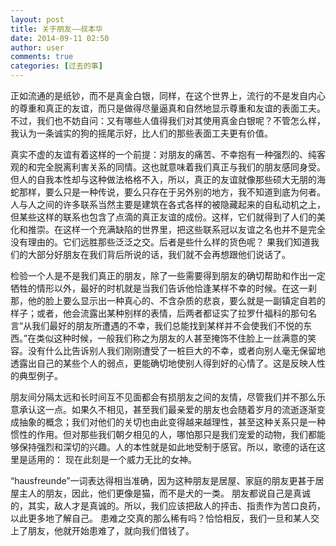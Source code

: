 ```yaml
---
layout: post
title: 关于朋友——叔本华
date: 2014-09-11 02:50
author: user
comments: true
categories: [过去的事]
---
```

正如流通的是纸钞，而不是真金白银，同样，在这个世界上，流行的不是发自内心的尊重和真正的友谊，而只是做得尽量逼真和自然地显示尊重和友谊的表面工夫。不过，我们也不妨自问：又有哪些人值得我们对其使用真金白银呢？不管怎么样，我认为一条诚实的狗的摇尾示好，比人们的那些表面工夫更有价值。  

真实不虚的友谊有着这样的一个前提：对朋友的痛苦、不幸抱有一种强烈的、纯客观的和完全脱离利害关系的同情。这也就意味着我们真正与我们的朋友感同身受。但人的自我本性却与这种做法格格不入，所以，真正的友谊就像那些硕大无朋的海蛇那样，要么只是一种传说，要么只存在于另外别的地方，我不知道到底为何者。人与人之间的许多联系当然主要是建筑在各式各样的被隐藏起来的自私动机之上，但某些这样的联系也包含了点滴的真正友谊的成份。这样，它们就得到了人们的美化和推崇。在这样一个充满缺陷的世界里，把这些联系冠以友谊之名也并不是完全没有理由的。它们远胜那些泛泛之交。后者是些什么样的货色呢？ 果我们知道我们的大部分好朋友在我们背后所说的话，我们就不会再想跟他们说话了。  

检验一个人是不是我们真正的朋友，除了一些需要得到朋友的确切帮助和作出一定牺牲的情形以外，最好的时机就是当我们告诉他恰逢某样不幸的时候。在这一刹那，他的脸上要么显示出一种真心的、不含杂质的悲哀，要么就是一副镇定自若的样子；或者，他会流露出某种别样的表情，后两者都证实了拉罗什福科的那句名言“从我们最好的朋友所遭遇的不幸，我们总能找到某样并不会使我们不悦的东西。”在类似这种时候，一般我们称之为朋友的人甚至掩饰不住脸上一丝满意的笑容。没有什么比告诉别人我们刚刚遭受了一桩巨大的不幸，或者向别人毫无保留地透露出自己的某些个人的弱点，更能确切地使别人得到好的心情了。这是反映人性的典型例子。  

朋友间分隔太远和长时间互不见面都会有损朋友之间的友情，尽管我们并不那么乐意承认这一点。如果久不相见，甚至我们最亲爱的朋友也会随着岁月的流逝逐渐变成抽象的概念；我们对他们的关切也由此变得越来越理性，甚至这种关系只是一种惯性的作用。但对那些我们朝夕相见的人，哪怕那只是我们宠爱的动物，我们都能够保持强烈和深切的兴趣。人的本性就是如此地受制于感官。所以，歌德的话在这里是适用的： 现在此刻是一个威力无比的女神。 

  “hausfreunde”一词表达得相当准确，因为这种朋友是居屋、家庭的朋友更甚于居屋主人的朋友，因此，他们更像是猫，而不是犬的一类。  朋友都说自己是真诚的，其实，敌人才是真诚的。所以，我们应该把敌人的抨击、指责作为苦口良药，以此更多地了解自己。  患难之交真的那么稀有吗？恰恰相反，我们一旦和某人交上了朋友，他就开始患难了，就向我们借钱了。